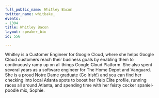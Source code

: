 ```yaml
---
full_public_name: Whitley Bacon
twitter_name: whitbake_
events:
- 1394
title: Whitley Bacon
layout: speaker_bio
id: 556

---
```

Whitley is a Customer Engineer for Google Cloud, where she helps Google Cloud customers reach their business goals by enabling them to continuously ramp up on all things Google Cloud Platform. She also spent several years as a software engineer for The Home Depot and Vanguard. She is a proud Notre Dame graduate (Go Irish!) and you can find her checking into local Atlanta spots to boost her Yelp Elite profile, running races all around Atlanta, and spending time with her feisty cocker spaniel-poodle mix, Sophie. 